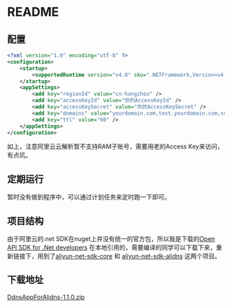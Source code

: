 # README



## 配置

```xml
<?xml version="1.0" encoding="utf-8" ?>
<configuration>
    <startup>
        <supportedRuntime version="v4.0" sku=".NETFramework,Version=v4.5.2" />
    </startup>
    <appSettings>
        <add key="regionId" value="cn-hangzhou" />
        <add key="accessKeyId" value="你的AccessKeyId" />
        <add key="accessKeySecret" value="你的AccessKeySecret" />
        <add key="domains" value="yourdomain.com,test.yourdomain.com,subtest.test.yourdomain.com" />
        <add key="ttl" value="60" />
    </appSettings>
</configuration>
```

如上，注意阿里云云解析暂不支持RAM子账号，需要用老的Access Key来访问，有点坑。



## 定期运行

暂时没有做到程序中，可以通过计划任务来定时跑一下即可。



## 项目结构

由于阿里云的.net SDK在nuget上并没有统一的官方包，所以我是下载的[Open API SDK for .Net developers](https://github.com/aliyun/aliyun-openapi-net-sdk) 在本地引用的，需要编译的同学可以下载下来，重新链接下，用到了[aliyun-net-sdk-core](https://github.com/aliyun/aliyun-openapi-net-sdk/tree/master/aliyun-net-sdk-core) 和 [aliyun-net-sdk-alidns](https://github.com/aliyun/aliyun-openapi-net-sdk/tree/master/aliyun-net-sdk-alidns) 这两个项目。



## 下载地址

[DdnsAppForAlidns-1.1.0.zip](https://github.com/HADB/DdnsAppForAlidns/releases/download/1.1.0/DdnsAppForAlidns-1.1.0.zip)